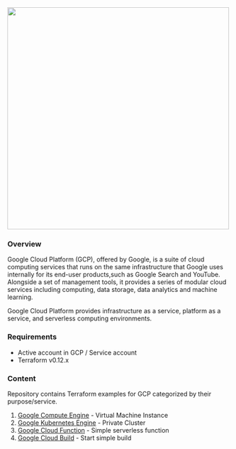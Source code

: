 <img width="500" src="https://cloud.google.com/_static/87a95081a4/images/cloud/cloud-logo.svg">

### Overview

Google Cloud Platform (GCP), offered by Google, is a suite of cloud computing services that runs on the same infrastructure that Google uses internally for its end-user products,such as Google Search and YouTube. Alongside a set of management tools, it provides a series of modular cloud services including computing, data storage, data analytics and machine learning.

Google Cloud Platform provides infrastructure as a service, platform as a service, and serverless computing environments.

### Requirements

- Active account in GCP / Service account
- Terraform v0.12.x

### Content

Repository contains Terraform examples for GCP categorized by their purpose/service.

1. [Google Compute Engine](https://github.com/innovation-lab-prague/gcp-terraform/01-gce-instance) - Virtual Machine Instance
1. [Google Kubernetes Engine](https://github.com/innovation-lab-prague/gcp-terraform/02-gke-cluster) - Private Cluster
1. [Google Cloud Function](https://github.com/innovation-lab-prague/gcp-terraform/03-cloud-function) - Simple serverless function
1. [Google Cloud Build](https://github.com/innovation-lab-prague/gcp-terraform/04-cloud-build) - Start simple build